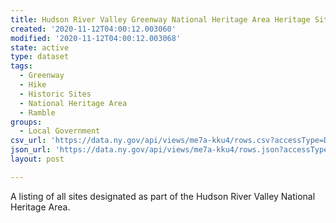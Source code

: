```yaml
---
title: Hudson River Valley Greenway National Heritage Area Heritage Sites List
created: '2020-11-12T04:00:12.003060'
modified: '2020-11-12T04:00:12.003068'
state: active
type: dataset
tags:
  - Greenway
  - Hike
  - Historic Sites
  - National Heritage Area
  - Ramble
groups:
  - Local Government
csv_url: 'https://data.ny.gov/api/views/me7a-kku4/rows.csv?accessType=DOWNLOAD'
json_url: 'https://data.ny.gov/api/views/me7a-kku4/rows.json?accessType=DOWNLOAD'
layout: post

---
```

A listing of all sites designated as part of the Hudson River Valley National Heritage Area.
